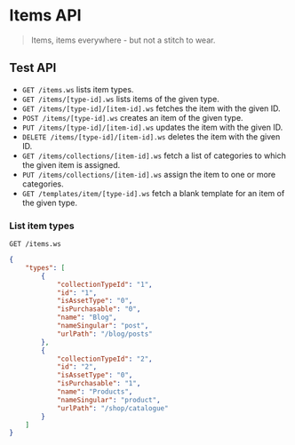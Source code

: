 # Items API

> Items, items everywhere - but not a stitch to wear.

## Test API

* `GET /items.ws` lists item types.
* `GET /items/[type-id].ws` lists items of the given type.
* `GET /items/[type-id]/[item-id].ws` fetches the item with the given ID.
* `POST /items/[type-id].ws` creates an item of the given type.
* `PUT /items/[type-id]/[item-id].ws` updates the item with the given ID.
* `DELETE /items/[type-id]/[item-id].ws` deletes the item with the given ID.
* `GET /items/collections/[item-id].ws` fetch a list of categories to which the given item is assigned.
* `PUT /items/collections/[item-id].ws` assign the item to one or more categories.
* `GET /templates/item/[type-id].ws` fetch a blank template for an item of the given type.

### List item types
```
GET /items.ws
```
```json
{
    "types": [
        {
            "collectionTypeId": "1", 
            "id": "1", 
            "isAssetType": "0", 
            "isPurchasable": "0", 
            "name": "Blog", 
            "nameSingular": "post", 
            "urlPath": "/blog/posts"
        },
        {
            "collectionTypeId": "2", 
            "id": "2", 
            "isAssetType": "0", 
            "isPurchasable": "1", 
            "name": "Products", 
            "nameSingular": "product", 
            "urlPath": "/shop/catalogue"
        }
    ]
}
```
